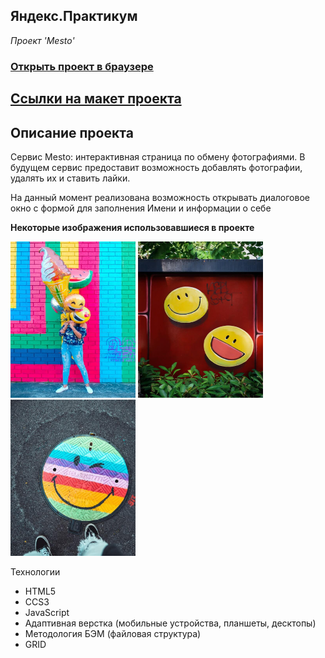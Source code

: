 ## Яндекс.Практикум

_Проект 'Mesto'_

### [Открыть проект в браузере](https://pasha-livinskiy.github.io/mesto/)

## [Ссылки на макет проекта](https://www.figma.com/file/2cn9N9jSkmxD84oJik7xL7/JavaScript.-Sprint-4?node-id=0%3A1)

## Описание проекта

Сервис Mesto: интерактивная страница по обмену фотографиями.
В будущем сервис предоставит возможность добавлять фотографии, удалять их и ставить лайки.

На данный момент реализована возможность открывать диалоговое окно с формой для заполнения Имени и информации о себе

**Некоторые изображения использовавшиеся в проекте**

<img src="./images/lidya-nada-tXz6g8JYYoI-unsplash.jpg" width="200px" height= "250px">

 <img src="./images/zhuo-cheng-you-Y-TzM28dDhU-unsplash.jpg" width="200px" height= "250px">

 <img src="./images/yuyeung-lau-VOV0q44b7R4-unsplash (1).jpg" width="200px" height= "250px">
 
Технологии
 <ul>
 <li>HTML5</li>
 <li>CCS3</li>
 <li>JavaScript</li>
 <li>Адаптивная верстка (мобильные устройства, планшеты, десктопы)</li>
 <li>Методология БЭМ (файловая структура)</li>
 <li>GRID</li>
 </ul>
